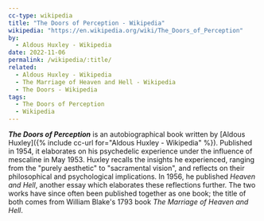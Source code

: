 ```yaml
---
cc-type: wikipedia
title: "The Doors of Perception - Wikipedia"
wikipedia: "https://en.wikipedia.org/wiki/The_Doors_of_Perception"
by:
  - Aldous Huxley - Wikipedia
date: 2022-11-06
permalink: /wikipedia/:title/
related:
  - Aldous Huxley - Wikipedia
  - The Marriage of Heaven and Hell - Wikipedia
  - The Doors - Wikipedia
tags:
  - The Doors of Perception
  - Wikipedia
---
```

***The Doors of Perception*** is an autobiographical book written by [Aldous Huxley]({% include cc-url for="Aldous Huxley - Wikipedia" %}). Published in 1954, it elaborates on his psychedelic experience under the influence of mescaline in May 1953. Huxley recalls the insights he experienced, ranging from the "purely aesthetic" to "sacramental vision", and reflects on their philosophical and psychological implications. In 1956, he published *Heaven and Hell*, another essay which elaborates these reflections further. The two works have since often been published together as one book; the title of both comes from William Blake's 1793 book *The Marriage of Heaven and Hell*.